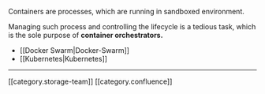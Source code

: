 Containers are processes, which are running in sandboxed environment.

Managing such process and controlling the lifecycle is a tedious task, which is the sole purpose of  **container orchestrators.** 




* [[Docker Swarm|Docker-Swarm]]
* [[Kubernetes|Kubernetes]]



*****

[[category.storage-team]] 
[[category.confluence]] 
